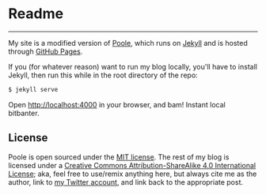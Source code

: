 # Readme

-----

My site is a modified version of [Poole](http://demo.getpoole.com), which runs on [Jekyll](http://jekyllrb.com/) and is hosted through [GitHub Pages](https://pages.github.com/).

If you (for whatever reason) want to run my blog locally, you'll have to install Jekyll, then run this while in the root directory of the repo:

```bash
$ jekyll serve
```

Open <http://localhost:4000> in your browser, and bam! Instant local bitbanter.

## License

Poole is open sourced under the [MIT license](LICENSE.md). The rest of my blog is licensed under a [Creative Commons Attribution-ShareAlike 4.0 International License](http://creativecommons.org/licenses/by-sa/4.0/); aka, feel free to use/remix anything here, but always cite me as the author, link to [my Twitter account](http://twitter.com/acityinohio/), and link back to the appropriate post. 
